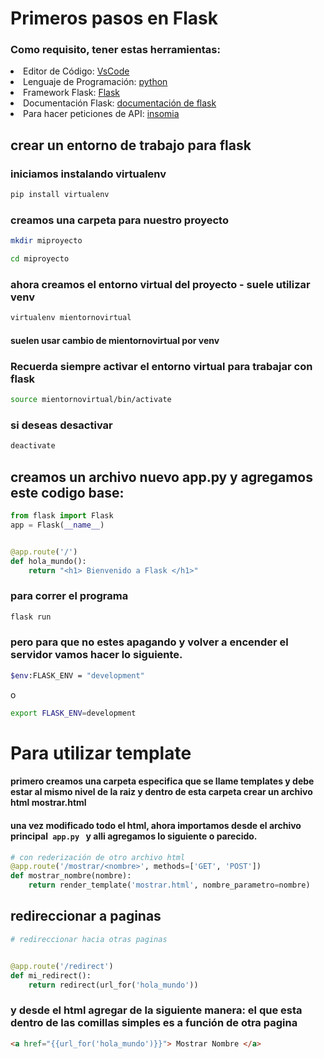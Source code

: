 # Primeros pasos en Flask 

### Como requisito, tener estas herramientas: 
<li>Editor de Código: <a href="https://code.visualstudio.com/">VsCode </a> </li>
<li>Lenguaje de Programación: <a href="https://www.python.org/downloads/">python </a> </li> 

<li>Framework Flask: <a href="https://www.manualweb.net/flask/instalar-flask/"> Flask </a> </li>
<li>Documentación Flask: 
<a href="https://flask-es.readthedocs.io/quickstart/#:~:text=Para%20ejecutar%20la%20aplicaci%C3%B3n%2C%20utiliza,aplicaci%C3%B3n%20con%20la%20opci%C3%B3n%20%2Dapp%20.&text=Como%20atajo%2C%20si%20el%20archivo,tienes%20que%20usar%20%2D%2Dapp%20.">documentación de  flask </a> 
</li>
<li>Para hacer peticiones de API: <a href="https://insomnia.rest/download">insomia </a> </li> 

## crear un entorno de trabajo para flask 

### iniciamos instalando virtualenv 
```bash
pip install virtualenv
```
### creamos una carpeta para nuestro proyecto
```bash 
mkdir miproyecto
```
```bash
cd miproyecto
```
### ahora creamos el entorno virtual del proyecto - suele utilizar venv
```bash
virtualenv mientornovirtual
```
#### suelen usar cambio de mientornovirtual por venv 

### Recuerda siempre activar el entorno virtual para trabajar con flask
```bash 
source mientornovirtual/bin/activate
```
### si deseas desactivar 
```bash 
deactivate
```

## creamos un archivo nuevo app.py y agregamos este codigo base: 

```py
from flask import Flask
app = Flask(__name__)


@app.route('/')
def hola_mundo():
    return "<h1> Bienvenido a Flask </h1>"
```

### para correr el programa 
```bash 
flask run
```
### pero para que no estes apagando y volver a encender el servidor vamos hacer lo siguiente.

```bash 
$env:FLASK_ENV = "development"
```
o 
```bash 
export FLASK_ENV=development
```


# Para utilizar template 
<h4> primero creamos una carpeta especifica que se llame <strong> templates </strong> y debe estar al mismo nivel de la raiz y dentro de esta carpeta crear un archivo html <strong> mostrar.html </strong> </h4>


<h4> una vez modificado todo el html, ahora importamos desde el archivo principal<code> app.py </code> y alli agregamos lo siguiente o parecido. </h4>

```py
# con rederización de otro archivo html
@app.route('/mostrar/<nombre>', methods=['GET', 'POST'])
def mostrar_nombre(nombre):
    return render_template('mostrar.html', nombre_parametro=nombre)

```

## redireccionar a paginas 

```py
# redireccionar hacia otras paginas


@app.route('/redirect')
def mi_redirect():
    return redirect(url_for('hola_mundo'))

```
### y desde el html agregar de la siguiente manera: el que esta dentro de las comillas simples es a función de otra pagina 

```html
<a href="{{url_for('hola_mundo')}}"> Mostrar Nombre </a>
```









